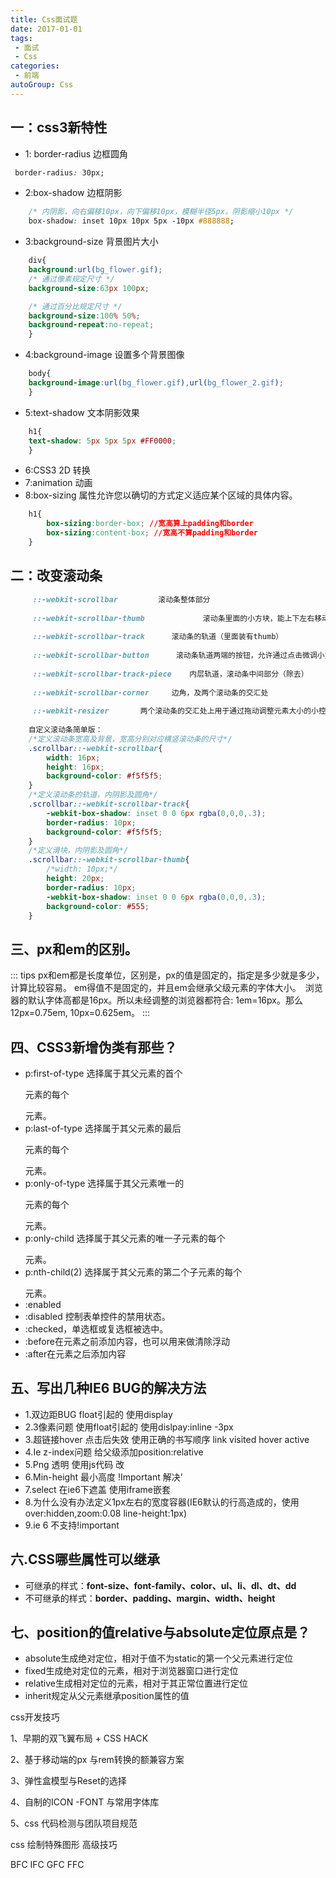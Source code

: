```yaml
---
title: Css面试题  
date: 2017-01-01
tags:
 - 面试 
 - Css
categories: 
 - 前端
autoGroup: Css
---
```



## 一：css3新特性
+ 1: border-radius  边框圆角

```css
 border-radius: 30px;
```
+ 2:box-shadow 边框阴影

```css
    /* 内阴影，向右偏移10px，向下偏移10px，模糊半径5px，阴影缩小10px */
    box-shadow: inset 10px 10px 5px -10px #888888;
```

+ 3:background-size 背景图片大小
```css
    div{
    background:url(bg_flower.gif);
    /* 通过像素规定尺寸 */
    background-size:63px 100px;

    /* 通过百分比规定尺寸 */
    background-size:100% 50%;
    background-repeat:no-repeat;
    }
```
+ 4:background-image 设置多个背景图像

```css
    body{
    background-image:url(bg_flower.gif),url(bg_flower_2.gif);
    }
```

+ 5:text-shadow   文本阴影效果

```css
    h1{
    text-shadow: 5px 5px 5px #FF0000;
    }
```
+ 6:CSS3 2D 转换
+ 7:animation 动画
+ 8:box-sizing 属性允许您以确切的方式定义适应某个区域的具体内容。
```css
    h1{
        box-sizing:border-box; //宽高算上padding和border
        box-sizing:content-box; //宽高不算padding和border
    }
```

## 二：改变滚动条
```css
     ::-webkit-scrollbar         滚动条整体部分
     
     ::-webkit-scrollbar-thumb             滚动条里面的小方块，能上下左右移动（取决于是垂直滚动条还是水平滚动条）
     
     ::-webkit-scrollbar-track      滚动条的轨道（里面装有thumb）
     
     ::-webkit-scrollbar-button      滚动条轨道两端的按钮，允许通过点击微调小方块的位置
     
     ::-webkit-scrollbar-track-piece    内层轨道，滚动条中间部分（除去）
     
     ::-webkit-scrollbar-corner     边角，及两个滚动条的交汇处 
     
     ::-webkit-resizer       两个滚动条的交汇处上用于通过拖动调整元素大小的小控件
    
    自定义滚动条简单版：
    /*定义滚动条宽高及背景，宽高分别对应横竖滚动条的尺寸*/
    .scrollbar::-webkit-scrollbar{
        width: 16px;
        height: 16px;
        background-color: #f5f5f5;
    }
    /*定义滚动条的轨道，内阴影及圆角*/
    .scrollbar::-webkit-scrollbar-track{
        -webkit-box-shadow: inset 0 0 6px rgba(0,0,0,.3);
        border-radius: 10px;
        background-color: #f5f5f5;
    }
    /*定义滑块，内阴影及圆角*/
    .scrollbar::-webkit-scrollbar-thumb{
        /*width: 10px;*/
        height: 20px;
        border-radius: 10px;
        -webkit-box-shadow: inset 0 0 6px rgba(0,0,0,.3);
        background-color: #555;
    }
```

## 三、px和em的区别。
::: tips
    px和em都是长度单位，区别是，px的值是固定的，指定是多少就是多少，计算比较容易。
    em得值不是固定的，并且em会继承父级元素的字体大小。　浏览器的默认字体高都是16px。所以未经调整的浏览器都符合: 1em=16px。那么12px=0.75em, 10px=0.625em。 
:::

## 四、CSS3新增伪类有那些？
+ p:first-of-type 选择属于其父元素的首个 <p> 元素的每个 </p> 元素。
+ p:last-of-type  选择属于其父元素的最后 <p> 元素的每个 </p> 元素。
+ p:only-of-type  选择属于其父元素唯一的 <p> 元素的每个 </p> 元素。
+ p:only-child   选择属于其父元素的唯一子元素的每个 </p> 元素。
+ p:nth-child(2)  选择属于其父元素的第二个子元素的每个 </p> 元素。
+ :enabled
+ :disabled 控制表单控件的禁用状态。
+ :checked，单选框或复选框被选中。
+ :before在元素之前添加内容，也可以用来做清除浮动
+ :after在元素之后添加内容


## 五、写出几种IE6 BUG的解决方法
+ 1.双边距BUG float引起的 使用display
+ 2.3像素问题 使用float引起的 使用dislpay:inline -3px
+ 3.超链接hover 点击后失效 使用正确的书写顺序 link visited hover active
+ 4.Ie z-index问题 给父级添加position:relative
+ 5.Png 透明 使用js代码 改
+ 6.Min-height 最小高度 !Important 解决’
+ 7.select 在ie6下遮盖 使用iframe嵌套
+ 8.为什么没有办法定义1px左右的宽度容器(IE6默认的行高造成的，使用over:hidden,zoom:0.08 line-height:1px)
+ 9.ie 6 不支持!important


## 六.CSS哪些属性可以继承
+ 可继承的样式：**font-size、font-family、color、ul、li、dl、dt、dd**
+ 不可继承的样式：**border、padding、margin、width、height**

## 七、position的值relative与absolute定位原点是？
+ absolute生成绝对定位，相对于值不为static的第一个父元素进行定位
+ fixed生成绝对定位的元素，相对于浏览器窗口进行定位
+ relative生成相对定位的元素，相对于其正常位置进行定位
+ inherit规定从父元素继承position属性的值




css开发技巧

1、早期的双飞翼布局 + CSS HACK 

2、基于移动端的px 与rem转换的额兼容方案

3、弹性盒模型与Reset的选择

4、自制的ICON -FONT 与常用字体库 

5、css 代码检测与团队项目规范

css 绘制特殊图形 高级技巧

BFC   IFC   GFC    FFC 